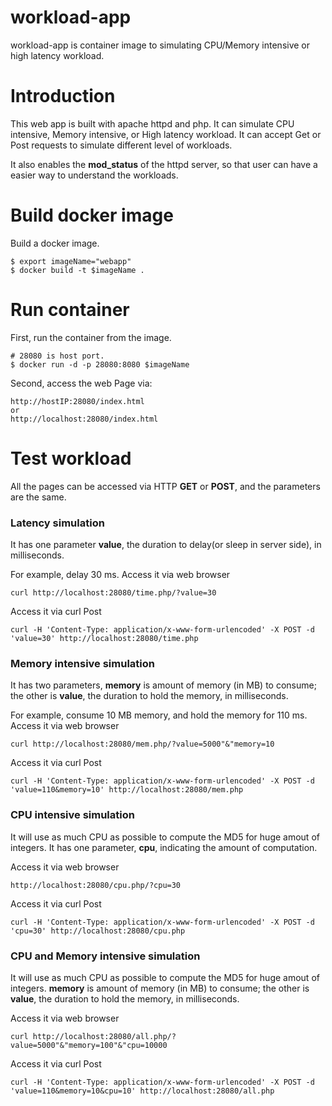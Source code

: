 # workload-app #
workload-app is container image to simulating CPU/Memory intensive or high latency workload.

# Introduction #
This web app is built with apache httpd and php. It can simulate  CPU intensive, Memory intensive, or High latency workload.
It can accept Get or Post requests to simulate different level of workloads.

It also enables the **mod_status** of the httpd server, so that user can have a easier way to understand the workloads.


# Build docker image #
Build a docker image.
```console
$ export imageName="webapp"
$ docker build -t $imageName .
```

# Run container #
First, run the container from the image.
```console
# 28080 is host port.
$ docker run -d -p 28080:8080 $imageName
```

Second, access the web Page via:
```console
http://hostIP:28080/index.html
or
http://localhost:28080/index.html
```

# Test workload #

All the pages can be accessed via HTTP **GET** or **POST**, and the parameters are the same.

### Latency simulation ###
It has one parameter **value**, the duration to delay(or sleep in server side), in milliseconds.

For example, delay 30 ms. Access it via web browser
```console
curl http://localhost:28080/time.php/?value=30
```
Access it via curl Post
```console
curl -H 'Content-Type: application/x-www-form-urlencoded' -X POST -d 'value=30' http://localhost:28080/time.php
```

### Memory intensive simulation ###
It has two parameters, **memory** is amount of memory (in MB) to consume; the other is **value**, the duration to hold the 
memory, in milliseconds.

For example, consume 10 MB memory, and hold the memory for 110 ms.
Access it via web browser
```console
curl http://localhost:28080/mem.php/?value=5000"&"memory=10
```
Access it via curl Post
```console
curl -H 'Content-Type: application/x-www-form-urlencoded' -X POST -d 'value=110&memory=10' http://localhost:28080/mem.php
```

### CPU intensive simulation ###
It will use as much CPU as possible to compute the MD5 for huge amout of integers. 
It has one parameter, **cpu**, indicating the amount of computation.

Access it via web browser
```console
http://localhost:28080/cpu.php/?cpu=30
```
Access it via curl Post
```console
curl -H 'Content-Type: application/x-www-form-urlencoded' -X POST -d 'cpu=30' http://localhost:28080/cpu.php
```


### CPU and Memory intensive simulation ###
It will use as much CPU as possible to compute the MD5 for huge amout of integers. 
**memory** is amount of memory (in MB) to consume; the other is **value**, the duration to hold the 
memory, in milliseconds.

Access it via web browser
```console
curl http://localhost:28080/all.php/?value=5000"&"memory=100"&"cpu=10000
```
Access it via curl Post
```console
curl -H 'Content-Type: application/x-www-form-urlencoded' -X POST -d 'value=110&memory=10&cpu=10' http://localhost:28080/all.php
```
